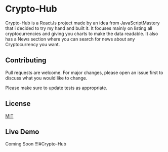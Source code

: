 # Crypto-Hub

Crypto-Hub is a ReactJs project made by an idea from JavaScriptMastery that i decided to try my hand and built it.
It focuses mainly on listing all cryptocurrencies and giving you charts to make the data readable.
It also has a News section where you can search for news about any Cryptocurrency you want.

## Contributing

Pull requests are welcome. For major changes, please open an issue first to discuss what you would like to change.

Please make sure to update tests as appropriate.

## License

[MIT](https://choosealicense.com/licenses/mit/)

## Live Demo

Coming Soon !!!#Crypto-Hub
